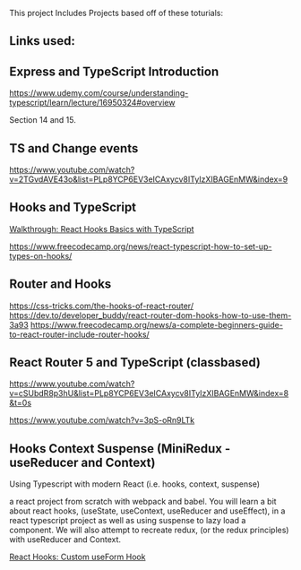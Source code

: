 This project Includes Projects based off of these toturials:

## Links used:


## Express and TypeScript Introduction
https://www.udemy.com/course/understanding-typescript/learn/lecture/16950324#overview

Section 14 and 15.


## TS and Change events

https://www.youtube.com/watch?v=2TGvdAVE43o&list=PLp8YCP6EV3eICAxycv8ITyIzXIBAGEnMW&index=9



## Hooks and TypeScript

[Walkthrough: React Hooks Basics with TypeScript](https://www.youtube.com/watch?list=PLp8YCP6EV3eICAxycv8ITyIzXIBAGEnMW&v=Pf3YBiIEMaU&feature=emb_title)

https://www.freecodecamp.org/news/react-typescript-how-to-set-up-types-on-hooks/



## Router and Hooks

https://css-tricks.com/the-hooks-of-react-router/
https://dev.to/developer_buddy/react-router-dom-hooks-how-to-use-them-3a93
https://www.freecodecamp.org/news/a-complete-beginners-guide-to-react-router-include-router-hooks/




## React Router 5 and TypeScript (classbased)


https://www.youtube.com/watch?v=cSUbdR8p3hU&list=PLp8YCP6EV3eICAxycv8ITyIzXIBAGEnMW&index=8&t=0s

https://www.youtube.com/watch?v=3pS-oRn9LTk




## Hooks Context Suspense (MiniRedux - useReducer and Context)

Using Typescript with modern React (i.e. hooks, context, suspense)

a react project from scratch with webpack and babel. You will learn a bit about react hooks, (useState, useContext, useReducer and useEffect), in a react
typescript project as well as using suspense to lazy load a component. We will also attempt to recreate redux, (or the redux principles) with useReducer and Context.

[React Hooks: Custom useForm Hook](https://www.youtube.com/watch?v=BnIhk4igd8I&feature=emb_title)
